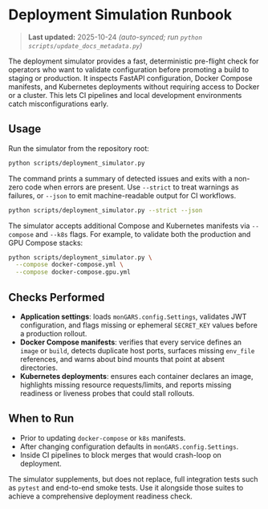 # Deployment Simulation Runbook

> **Last updated:** 2025-10-24 _(auto-synced; run `python scripts/update_docs_metadata.py`)_

The deployment simulator provides a fast, deterministic pre-flight check for
operators who want to validate configuration before promoting a build to
staging or production. It inspects FastAPI configuration, Docker Compose
manifests, and Kubernetes deployments without requiring access to Docker or a
cluster. This lets CI pipelines and local development environments catch
misconfigurations early.

## Usage

Run the simulator from the repository root:

```bash
python scripts/deployment_simulator.py
```

The command prints a summary of detected issues and exits with a non-zero code
when errors are present. Use `--strict` to treat warnings as failures, or
`--json` to emit machine-readable output for CI workflows.

```bash
python scripts/deployment_simulator.py --strict --json
```

The simulator accepts additional Compose and Kubernetes manifests via
`--compose` and `--k8s` flags. For example, to validate both the production and
GPU Compose stacks:

```bash
python scripts/deployment_simulator.py \
  --compose docker-compose.yml \
  --compose docker-compose.gpu.yml
```

## Checks Performed

- **Application settings**: loads `monGARS.config.Settings`, validates JWT
  configuration, and flags missing or ephemeral `SECRET_KEY` values before a
  production rollout.
- **Docker Compose manifests**: verifies that every service defines an `image`
  or `build`, detects duplicate host ports, surfaces missing `env_file`
  references, and warns about bind mounts that point at absent directories.
- **Kubernetes deployments**: ensures each container declares an image,
  highlights missing resource requests/limits, and reports missing readiness or
  liveness probes that could stall rollouts.

## When to Run

- Prior to updating `docker-compose` or `k8s` manifests.
- After changing configuration defaults in `monGARS.config.Settings`.
- Inside CI pipelines to block merges that would crash-loop on deployment.

The simulator supplements, but does not replace, full integration tests such as
`pytest` and end-to-end smoke tests. Use it alongside those suites to achieve a
comprehensive deployment readiness check.
